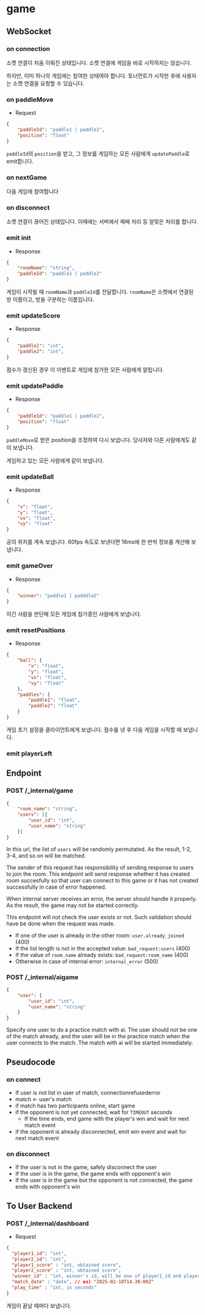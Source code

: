 # game

## WebSocket

### on connection

소켓 연결이 처음 이뤄진 상태입니다. 소켓 연결에 게임을 바로 시작하지는 않습니다.

하지만, 이미 하나의 게임에는 참여한 상태여야 합니다. 토너먼트가 시작한 후에 사용자는 소켓 연결을 요청할 수 있습니다.

### on paddleMove

- Request
```json
{
    "paddleId": "paddle1 | paddle2",
    "position": "float"
}
```

`paddleId`의 `position`을 받고, 그 정보를 게임하는 모든 사람에게 `updatePaddle`로 emit합니다.

### on nextGame

다음 게임에 참여합니다

### on disconnect

소켓 연결이 끊어진 상태입니다. 이때에는 서버에서 패배 처리 등 알맞은 처리를 합니다.

### emit init

- Response
```json
{
    "roomName": "string",
    "paddleId": "paddle1 | paddle2"
}
```

게임이 시작될 때 `roomName`과 `paddleId`를 전달합니다. `roomName`은 소켓에서 연결된 방 이름이고, 방을 구분하는 이름입니다.


### emit updateScore

- Response

```json
{
    "paddle1": "int",
    "paddle2": "int",
}
```

점수가 갱신된 경우 이 이벤트로 게임에 참가한 모든 사람에게 알립니다.

### emit updatePaddle

- Response

```json
{
    "paddleId": "paddle1 | paddle2",
    "position": "float"
}
```

`paddleMove`로 받은 position을 조정하여 다시 보냅니다. 당사자와 다른 사람에게도 같이 보냅니다.

게임하고 있는 모든 사람에게 같이 보냅니다.

### emit updateBall

- Response

```json
{
    "x": "float",
    "y": "float",
    "vx": "float",
    "vy": "float"
}
```

공의 위치를 계속 보냅니다. 60fps 속도로 보낸다면 16ms에 한 번씩 정보를 계산해 보냅니다.


### emit gameOver

- Response

```json
{
    "winner": "paddle1 | padddle2"
}
```

이긴 사람을 판단해 모든 게임에 참가중인 사람에게 보냅니다.

### emit resetPositions

- Response

```json
{
    "ball": {
        "x": "float",
        "y": "float",
        "vx": "float",
        "vy": "float"
    },
    "paddles": {
        "paddle1": "float",
        "paddle2": "float"
    }
}
```

게임 초기 설정을 클라이언트에게 보냅니다. 점수를 낸 후 다음 게임을 시작할 때 보냅니다.

### emit playerLeft 

## Endpoint

### POST /_internal/game

```json
{
    "room_name": "string",
    "users": [{
        "user_id": "int",
        "user_name": "string"
    }]
}
```

In this url, the list of `users` will be randomly permutated. As the result, 1-2, 3-4, and so on will be matched.

The sender of this request has responsibility of sending response to users to join the room. This endpoint will send response whether it has created room succesfully so that user can connect to this game or it has not created successfully in case of error happened.

When internal server receives an error, the server should handle it properly. As the result, the game may not be started correctly.

This endpoint will not check the user exists or not. Such validation should have be done when the request was made.

- If one of the user is already in the other room: `user.already_joined` (400)
- If the list length is not in the accepted value: `bad_request:users` (400)
- If the value of `room_name` already exists: `bad_request:room_name` (400)
- Otherwise in case of internal error: `internal_error` (500)

### POST /_internal/aigame

```json
{
    "user": {
        "user_id": "int",
        "user_name": "string"
    }
}
```

Specify one user to do a practice match with ai. The user should not be one of the match already, and the user will be in the practice match when the user connects to the match. The match with ai will be started immediately.

## Pseudocode

### on connect

- If user is not list in user of match, connectionrefusederror
- match <- user's match
- if match has two participants online, start game
- if the opponent is not yet connected, wait for `TIMEOUT` seconds
    - If the time ends, end game with the player's win and wait for next match event
- if the opponent is already disconnected, emit win event and wait for next match event

### on disconnect

- If the user is not in the game, safely disconnect the user
- If the user is in the game, the game ends with opponent's win
- If the user is in the game but the opponent is not connected, the game ends with opponent's win

## To User Backend

### POST /_internal/dashboard

- Request


```json
{
  "player1_id": "int",
  "player2_id": "int",
  "player1_score" : "int, obtained score",
  "player2_score" : "int, obtained score",
  "winner_id" : "int, winner's id, will be one of player1_id and player2_id",
  "match_date" : "date", // ex) "2025-02-10T14.30:00Z"
  "play_time" : "int, in seconds"
}
```

게임이 끝날 때마다 보냅니다.
